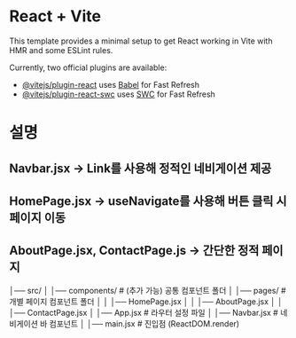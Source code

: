 # React + Vite

This template provides a minimal setup to get React working in Vite with HMR and some ESLint rules.

Currently, two official plugins are available:

- [@vitejs/plugin-react](https://github.com/vitejs/vite-plugin-react/blob/main/packages/plugin-react/README.md) uses [Babel](https://babeljs.io/) for Fast Refresh
- [@vitejs/plugin-react-swc](https://github.com/vitejs/vite-plugin-react-swc) uses [SWC](https://swc.rs/) for Fast Refresh

# 설명

## Navbar.jsx → Link를 사용해 정적인 네비게이션 제공

## HomePage.jsx → useNavigate를 사용해 버튼 클릭 시 페이지 이동

## AboutPage.jsx, ContactPage.js → 간단한 정적 페이지

│── src/
│ │── components/ # (추가 가능) 공통 컴포넌트 폴더
│ │── pages/ # 개별 페이지 컴포넌트 폴더
│ │ │── HomePage.jsx
│ │ │── AboutPage.jsx
│ │ │── ContactPage.jsx
│ │── App.jsx # 라우터 설정 파일
│ │── Navbar.jsx # 네비게이션 바 컴포넌트
│ │── main.jsx # 진입점 (ReactDOM.render)
